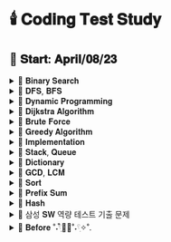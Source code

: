 # 🕯️ 𝐂𝐨𝐝𝐢𝐧𝐠 𝐓𝐞𝐬𝐭 𝐒𝐭𝐮𝐝𝐲

## 📅 𝐒𝐭𝐚𝐫𝐭: 𝐀𝐩𝐫𝐢𝐥/𝟎𝟖/𝟐𝟑

<details>
  <summary>📂 𝐁𝐢𝐧𝐚𝐫𝐲 𝐒𝐞𝐚𝐫𝐜𝐡 </summary>
  <br>
  
  - [[BOJ]2805_나무 자르기](https://www.acmicpc.net/problem/2805)
  - [[PRO]64062_징검다리 건너기](https://school.programmers.co.kr/learn/courses/30/lessons/64062)
  - [[PRO]43238_입국 심사](https://school.programmers.co.kr/learn/courses/30/lessons/43238)
  - [[PRO]142085_디펜스 게임](https://school.programmers.co.kr/learn/courses/30/lessons/142085)
  - [[PRO]72412_순위 검색](https://school.programmers.co.kr/learn/courses/30/lessons/72412)
  - [[BOJ]17266_어두운 굴다리](https://www.acmicpc.net/problem/17266)
  - [[BOJ]2512_예산](https://www.acmicpc.net/problem/2512)
  - [[BOJ]19637_IF문 좀 대신 써줘](https://www.acmicpc.net/problem/19637)
  
  
</details>

<details>
  <summary>📂 𝐃𝐅𝐒, 𝐁𝐅𝐒 </summary>
  <br>
  
  - [[PRO]43164여행경로](https://school.programmers.co.kr/learn/courses/30/lessons/43164)
  - [[PRO][카카오 인턴]67259_경주로 건설](https://school.programmers.co.kr/learn/courses/30/lessons/67259)
  - [[BOJ]17086_아기 상어 2](https://www.acmicpc.net/problem/17086)
  - [[PRO]86971_전력망을 둘로 나누기](https://school.programmers.co.kr/learn/courses/30/lessons/86971)
  - [[PRO]81302_거리두기 확인하기](https://school.programmers.co.kr/learn/courses/30/lessons/81302)
  - [[PRO]154540_무인도 여행](https://school.programmers.co.kr/learn/courses/30/lessons/154540)
  - [[PRO]159993_미로 탈출](https://school.programmers.co.kr/learn/courses/30/lessons/159993)
  - [[PRO]169199_리코쳇 로봇](https://school.programmers.co.kr/learn/courses/30/lessons/169199)
  - [[PRO]12952_N-Queen](https://school.programmers.co.kr/learn/courses/30/lessons/12952)
  - [[BOJ]1926_그림](https://www.acmicpc.net/problem/1926)
  - [[BOJ]10026_적록색약](https://www.acmicpc.net/problem/10026)
  - [[BOJ]4179_불!](https://www.acmicpc.net/problem/4179)
  - [[BOJ]6593_상범 빌딩](https://www.acmicpc.net/problem/6593)
  - [[BOJ]1260_DFS와 BFS](https://www.acmicpc.net/problem/1260)
  - [[BOJ]14940_쉬운 최단거리](https://www.acmicpc.net/problem/14940)

  
</details>

<details>
  <summary>📂 𝐃𝐲𝐧𝐚𝐦𝐢𝐜 𝐏𝐫𝐨𝐠𝐫𝐚𝐦𝐦𝐢𝐧𝐠 </summary>
  <br>

  - [스티커 모으기 2](https://school.programmers.co.kr/learn/courses/30/lessons/12971)
  - [스티커](https://www.acmicpc.net/problem/9465)
  - [2 x n 타일링](https://www.acmicpc.net/problem/11726)
  - [2 x n 타일링 2](https://www.acmicpc.net/problem/11727)
  - [이친수](https://www.acmicpc.net/problem/2193)
  - [1, 2, 3 더하기 5](https://www.acmicpc.net/problem/15990)
  - [가장 긴 증가하는 부분 수열](https://www.acmicpc.net/problem/11053)
  - [연속합](https://www.acmicpc.net/problem/1912)
  - [제곱수의 합](https://www.acmicpc.net/problem/1699)
  - [돌 게임](https://www.acmicpc.net/problem/9655)
  - [쉬운 계단 수](https://www.acmicpc.net/problem/10844)
  - [가장 큰 정사각형 찾기](https://school.programmers.co.kr/learn/courses/30/lessons/12905)
  - [퇴사 2](https://www.acmicpc.net/problem/15486)
  - [RGB거리](https://www.acmicpc.net/problem/1149)
  - [동전](https://www.acmicpc.net/problem/9084)
  
</details>

<details>
  <summary>📂 𝐃𝐢𝐣𝐤𝐬𝐭𝐫𝐚 𝐀𝐥𝐠𝐨𝐫𝐢𝐭𝐡𝐦 </summary>
  <br>
  
  - [합승 택시 요금](https://school.programmers.co.kr/learn/courses/30/lessons/72413)
  - [배달](https://school.programmers.co.kr/learn/courses/30/lessons/12978)

</details>

<details>
  <summary>📂 𝐁𝐫𝐮𝐭𝐞 𝐅𝐨𝐫𝐜𝐞 </summary>
  <br>

  - [수들의 합2](https://www.acmicpc.net/problem/2003)
  - [덩치](https://www.acmicpc.net/problem/7568)
  - [사탕 게임](https://www.acmicpc.net/problem/3085)
  - [카잉 달력](https://www.acmicpc.net/problem/6064)
  - [마라톤 1](https://www.acmicpc.net/problem/10655)
  - [근손실](https://www.acmicpc.net/problem/18429)
  - [숫자 블록](https://school.programmers.co.kr/learn/courses/30/lessons/12923)
  - [덩치](https://www.acmicpc.net/problem/7568)
  - [진우의 달 여행 (Small)](https://www.acmicpc.net/problem/17484)
  - [수 이어 쓰기](https://www.acmicpc.net/problem/1515)
  - [[BOJ]2304_창고 다각형](https://www.acmicpc.net/problem/2304)
  
</details>

<details>
  <summary>📂 𝐆𝐫𝐞𝐞𝐝𝐲 𝐀𝐥𝐠𝐨𝐫𝐢𝐭𝐡𝐦 </summary>
  <br>
  
  - [체인](https://www.acmicpc.net/problem/2785)
  - [주유소](https://www.acmicpc.net/problem/13305)
  - [햄버거 분배](https://www.acmicpc.net/problem/19941)
  - [타노스](https://www.acmicpc.net/problem/20310)
  - [[BOJ]11501_주식](https://www.acmicpc.net/problem/11501)
  
</details>

<details>
  <summary>📂 𝐈𝐦𝐩𝐥𝐞𝐦𝐞𝐧𝐭𝐚𝐭𝐢𝐨𝐧 </summary>
  <br>

  - [그룹 단어 체커](https://www.acmicpc.net/problem/1316)
  - [배열 복원하기](https://www.acmicpc.net/problem/16967)
  - [등수 구하기](https://www.acmicpc.net/problem/1205)
  - [스위치 켜고 끄기](https://www.acmicpc.net/problem/1244)
  - [한 줄로 서기](https://www.acmicpc.net/problem/1138)
  - [쿼드압축 후 개수 세기](https://school.programmers.co.kr/learn/courses/30/lessons/68936)
  - [삼각 달팽이](https://school.programmers.co.kr/learn/courses/30/lessons/68645)
  - [택배 상자](https://school.programmers.co.kr/learn/courses/30/lessons/131704)
  - [메뉴 리뉴얼](https://school.programmers.co.kr/learn/courses/30/lessons/72411)
  - [점 찍기](https://school.programmers.co.kr/learn/courses/30/lessons/140107)
  - [수식 최대화](https://school.programmers.co.kr/learn/courses/30/lessons/67257)
  - [행렬 테두리 회전하기](https://school.programmers.co.kr/learn/courses/30/lessons/77485)
  - [호텔 대실](https://school.programmers.co.kr/learn/courses/30/lessons/155651)
  - [마법의 엘리베이터](https://school.programmers.co.kr/learn/courses/30/lessons/148653)
  - [하노이의 탑](https://school.programmers.co.kr/learn/courses/30/lessons/12946)
  - [시소 짝꿍](https://school.programmers.co.kr/learn/courses/30/lessons/152996)
  - [혼자 놀기의 달인](https://school.programmers.co.kr/learn/courses/30/lessons/131130)
  - [테이블 해시 함수](https://school.programmers.co.kr/learn/courses/30/lessons/147354)
  - [후보키](https://school.programmers.co.kr/learn/courses/30/lessons/42890)
  - [광물 캐기](https://school.programmers.co.kr/learn/courses/30/lessons/172927)
  - [두 원 사이의 정수 쌍](https://school.programmers.co.kr/learn/courses/30/lessons/181187)
  - [과제 진행하기](https://school.programmers.co.kr/learn/courses/30/lessons/176962)
  - [이모티콘 할인행사](https://school.programmers.co.kr/learn/courses/30/lessons/150368)
  - [혼자서 하는 틱택토](https://school.programmers.co.kr/learn/courses/30/lessons/160585)
  - [ZOAC 4](https://www.acmicpc.net/problem/23971)
  - [삼각형과 세 변](https://www.acmicpc.net/problem/5073)
  - [벌집](https://www.acmicpc.net/problem/2292)
  - [단어 공부](https://www.acmicpc.net/problem/1157)
  - [집합](https://www.acmicpc.net/problem/11723)
  - [줄세우기](https://www.acmicpc.net/problem/10431)
  - [올림픽](https://www.acmicpc.net/problem/8979)
  - [비밀번호 발음하기](https://www.acmicpc.net/problem/4659)
  - [임스와 함께하는 미니게임](https://www.acmicpc.net/problem/25757)
  - [쿠키의 신체 측정](https://www.acmicpc.net/problem/20125)
  - [등수 구하기](https://www.acmicpc.net/problem/1205)
  - [스위치 켜고 끄기](https://www.acmicpc.net/problem/1244)
  - [크로스 컨트리](https://www.acmicpc.net/problem/9017)
  - [비슷한 단어](https://www.acmicpc.net/problem/2607)
  - [[BOJ]20006_랭킹전 대기열](https://www.acmicpc.net/problem/20006)  
  - [[BOJ]1138_한 줄로 서기](https://www.acmicpc.net/problem/1138)


</details>

<details>
  <summary>📂 𝐒𝐭𝐚𝐜𝐤, 𝐐𝐮𝐞𝐮𝐞 </summary>
  <br>
  
  - [후위 표기식2](https://www.acmicpc.net/problem/1935)
  - [기능개발](https://school.programmers.co.kr/learn/courses/30/lessons/42586)
  - [카드2](https://www.acmicpc.net/problem/2164)
  - [[BOJ]1927_최소 힙](https://www.acmicpc.net/problem/1927)  
  - [[BOJ]1406_에디터](https://www.acmicpc.net/problem/1406)  

</details>

<details>
  <summary>📂 𝐃𝐢𝐜𝐭𝐢𝐨𝐧𝐚𝐫𝐲 </summary>
  <br>

  - [롤케이크 자르기](https://school.programmers.co.kr/learn/courses/30/lessons/132265)
  
</details>

<details>
  <summary>📂 𝐆𝐂𝐃, 𝐋𝐂𝐌 </summary>
  <br>

  - [숫자 카드 나누기](https://school.programmers.co.kr/learn/courses/30/lessons/135807)
    
</details>

<details>
  <summary>📂 𝐒𝐨𝐫𝐭 </summary>
  <br>

  - [요격 시스템](https://school.programmers.co.kr/learn/courses/30/lessons/181188)
  - [영단어 암기는 괴로워](https://www.acmicpc.net/problem/20920)
  - [KCPC](https://www.acmicpc.net/problem/3758)
  - [[BOJ]2075_N번째로 큰 수](https://www.acmicpc.net/problem/2075)  


</details>

<details>
  <summary>📂 𝐏𝐫𝐞𝐟𝐢𝐱 𝐒𝐮𝐦 </summary>
  <br>

  - [블로그](https://www.acmicpc.net/problem/21921)
  
</details>

<details>
  <summary>📂 𝐇𝐚𝐬𝐡 </summary>
  <br>

  - [가희와 키워드](https://www.acmicpc.net/problem/22233)
    
</details>

<details>
  <summary>📂 삼성 𝐒𝐖 역량 테스트 기출 문제 </summary>
  <br>

  💙 문제집 링크: https://www.acmicpc.net/workbook/view/1152
  - [연산자 끼워넣기](https://www.acmicpc.net/problem/14888)
  - [스타트와 링크](https://www.acmicpc.net/problem/14889)
  - [치킨배달](https://www.acmicpc.net/problem/15686)
  - [컨베이어 벨트 위의 로봇](https://www.acmicpc.net/problem/20055)
  - [상어 초등학교](https://www.acmicpc.net/problem/21608)
  - [마법사 상어와 비바라기](https://www.acmicpc.net/problem/21610)
  - [뱀](https://www.acmicpc.net/problem/3190)

</details>

<details>
  <summary> 📁 𝐁𝐞𝐟𝐨𝐫𝐞 ˚˖𓍢ִִ໋🌊🦈˚˖𓍢ִ✧˚. </summary>
  <br>


  - [[BOJ]20922_겹치는 건 싫어](https://www.acmicpc.net/problem/20922)
  - [[BOJ]15989_1, 2, 3 더하기 4](https://www.acmicpc.net/problem/15989)
  - [[BOJ]1446_지름길](https://www.acmicpc.net/problem/1446)
  - [[BOJ]17615_볼 모으기](https://www.acmicpc.net/problem/17615)
  - [[BOJ]2531_회전 초밥](https://www.acmicpc.net/problem/2531)
  - [[BOJ]1522_문자열 교환](https://www.acmicpc.net/problem/1522)
  
  
</details>
